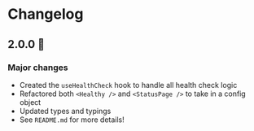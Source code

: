 # Changelog

## 2.0.0 🚀
### Major changes
- Created the `useHealthCheck` hook to handle all health check logic
- Refactored both `<Healthy />` and `<StatusPage />` to take in a config object
- Updated types and typings
- See `README.md` for more details!
